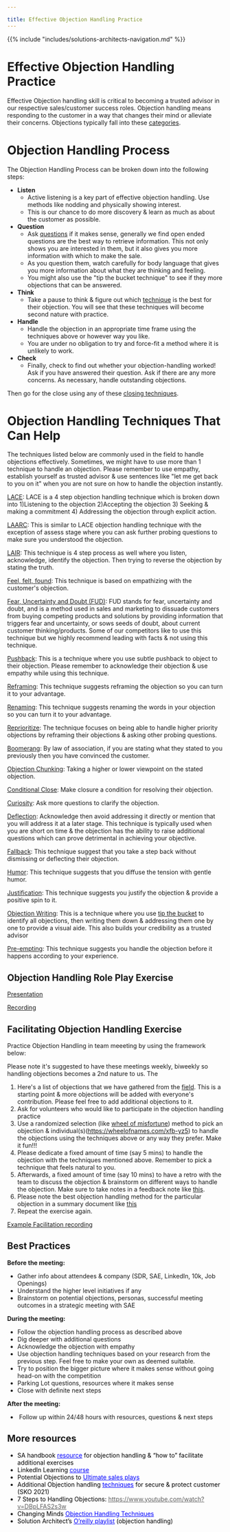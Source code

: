 ```yaml
---

title: Effective Objection Handling Practice
---
```


{{% include "includes/solutions-architects-navigation.md" %}}


# Effective Objection Handling Practice


Effective Objection handling skill is critical to becoming a trusted advisor in our respective sales/customer success roles. Objection handling means responding to the customer in a way that changes their mind or alleviate their concerns. Objections typically fall into these [categories](http://changingminds.org/disciplines/sales/objection/objection_types.htm).

# Objection Handling Process

The Objection Handling Process can be broken down into the following steps:

- **Listen**
    - Active listening is a key part of effective objection handling. Use methods like nodding and physically showing interest.
    - This is our chance to do more discovery & learn as much as about the customer as possible.
- **Question**
    - Ask [questions](http://changingminds.org/techniques/questioning/questioning.htm) if it makes sense, generally we find open ended questions are the best way to retrieve information. This not only shows you are interested in them, but it also gives you more information with which to make the sale.
    - As you question them, watch carefully for body language that gives you more information about what they are thinking and feeling.
    - You might also use the "tip the bucket technique" to see if they more objections that can be answered.
- **Think**
    - Take a pause to think & figure out which [technique](http://changingminds.org/disciplines/sales/objection/objection_handling.htm) is the best for their objection. You will see that these techniques will become second nature with practice.
- **Handle**
    - Handle the objection in an appropriate time frame using the techniques above or however way you like.
    - You are under no obligation to try and force-fit a method where it is unlikely to work.
- **Check**
    - Finally, check to find out whether your objection-handling worked! Ask if you have answered their question. Ask if there are any more concerns. As necessary, handle outstanding objections.

Then go for the close using any of these [closing techniques](http://changingminds.org/disciplines/sales/closing/closing_techniques.htm).

# Objection Handling Techniques That Can Help

The techniques listed below are commonly used in the field to handle objections effectively. Sometimes, we might have to use more than 1 technique to handle an objection. Please remember to use empathy, establish yourself as trusted advisor & use sentences like "let me get back to you on it" when you are not sure on how to handle the objection instantly.

[LACE](http://changingminds.org/disciplines/sales/objection/objection_lace.htm): LACE is a 4 step objection handling technique which is broken down into 1)Listening to the objection 2)Accepting the objection 3) Seeking & making a commitment 4) Addressing the objection through explicit action.

[LAARC](http://changingminds.org/disciplines/sales/objection/laarc.htm): This is similar to LACE objection handling technique with the exception of assess stage where you can ask further probing questions to make sure you understood the objection.

[LAIR](http://changingminds.org/disciplines/sales/objection/lair.htm): This technique is 4 step process as well where you listen, acknowledge, identify the objection. Then trying to reverse the objection by stating the truth.

[Feel, felt, found](http://changingminds.org/disciplines/sales/objection/feel_felt_found.htm_): This technique is based on empathizing with the customer's objection.

[Fear, Uncertainty and Doubt (FUD)](http://changingminds.org/disciplines/sales/articles/fud.htm): FUD stands for fear, uncertainty and doubt, and is a method used in sales and marketing to dissuade customers from buying competing products and solutions by providing information that triggers fear and uncertainty, or sows seeds of doubt, about current customer thinking/products. Some of our competitors like to use this technique but we highly recommend leading with facts & not using this technique.

[Pushback](http://changingminds.org/disciplines/sales/objection/objection_pushback.htm): This is a technique where you use subtle pushback to object to their objection. Please remember to acknowledge their objection & use empathy while using this technique.

[Reframing](http://changingminds.org/disciplines/sales/objection/objection_reframe.htm): This technique suggests reframing the objection so you can turn it to your advantage.

[Renaming](http://changingminds.org/disciplines/sales/objection/objection_renaming.htm): This technique suggests renaming the words in your objection so you can turn it to your advantage.

[Reprioritize](http://changingminds.org/disciplines/sales/objection/objection_priority.htm): The technique focuses on being able to handle higher priority objections by reframing their objections & asking other probing questions.

[Boomerang](http://changingminds.org/disciplines/sales/objection/objection_boomerang.htm): By law of association, if you are stating what they stated to you previously then you have convinced the customer.

[Objection Chunking](http://changingminds.org/disciplines/sales/objection/objection_chunking.htm): Taking a higher or lower viewpoint on the stated objection.

[Conditional Close](http://changingminds.org/disciplines/sales/closing/conditional_close.htm_): Make closure a condition for resolving their objection.

[Curiosity](http://changingminds.org/disciplines/sales/objection/objection_curiosity.htm): Ask more questions to clarify the objection.

[Deflection](http://changingminds.org/disciplines/sales/objection/objection_deflection.htm): Acknowledge then avoid addressing it directly or mention that you will address it at a later stage. This technique is typically used when you are short on time & the objection has the ability to raise additional questions which can prove detrimental in achieving your objective.

[Fallback](http://changingminds.org/disciplines/sales/objection/fallback.htm): This technique suggest that you take a step back without dismissing or deflecting their objection.

[Humor](http://changingminds.org/disciplines/sales/objection/objection_humor.htm): This technique suggests that you diffuse the tension with gentle humor.

[Justification](http://changingminds.org/disciplines/sales/objection/objection_justification.htm): This technique suggests you justify the objection & provide a positive spin to it.

[Objection Writing](http://changingminds.org/disciplines/sales/objection/objection_writing.htm): This is a technique where you use [tip the bucket](http://changingminds.org/disciplines/sales/objection/tip_the_bucket.htm) to identify all objections, then writing them down & addressing them one by one to provide a visual aide. This also builds your credibility as a trusted advisor

[Pre-empting](http://changingminds.org/disciplines/sales/objection/objection_preempt.htm): This technique suggests you handle the objection before it happens according to your experience.

## Objection Handling Role Play Exercise

[Presentation](https://docs.google.com/presentation/d/1SvKvx1U9KWZ-ABfkJr3rgsePtaD-pIA--jn4ywRU_hQ/edit#slide=id.g153a2ed090_0_63)

[Recording](https://www.youtube.com/watch?v=vobGVMqUpqA)

## Facilitating Objection Handling Exercise

Practice Objection Handling in team meeeting by using the framework below:

Please note it's suggested to have these meetings weekly, biweekly so handling objections becomes a 2nd nature to us. The

1. Here's a list of objections that we have gathered from the [field](https://docs.google.com/spreadsheets/d/130m005uhn3oh-HWhpX1TZJWYgWEashG5Rp1DDPg6Whw/edit#gid=916047871). This is a starting point & more objections will be added with everyone's contribution. Please feel free to add additional objections to it.
1. Ask for volunteers who would like to participate in the objection handling practice
1. Use a randomized selection (like [wheel of misfortune](https://wheelofnames.com/jv5-ny3)) method to pick an objection & individual(s)(https://wheelofnames.com/xfb-yz5) to handle the objections using the techniques above or any way they prefer. Make it fun!!!
1. Please dedicate a fixed amount of time (say 5 mins) to handle the objection with the techniques mentioned above. Remember to pick a technique that feels natural to you.
1. Afterwards, a fixed amount of time (say 10 mins) to have a retro with the team to discuss the objection & brainstorm on different ways to handle the objection. Make sure to take notes in a feedback note like [this]( https://docs.google.com/document/d/1LQb62it3cVdvCFvAatzB7p39R13qltqbxGXieoIimfI/edit).
1. Please note the best objection handling method for the particular objection in a summary document like [this](https://docs.google.com/spreadsheets/d/130m005uhn3oh-HWhpX1TZJWYgWEashG5Rp1DDPg6Whw/edit#gid=916047871)
1. Repeat the exercise again.

[Example Facilitation recording](https://drive.google.com/file/d/16SQpH4EJedght5qRaNUikYCqm1t6G3tl/view)

## Best Practices

**Before the meeting:**

- Gather info about attendees & company (SDR, SAE, LinkedIn, 10k, Job Openings)
- Understand the higher level initiatives if any
- Brainstorm on potential objections, personas, successful meeting outcomes in a strategic meeting with SAE

**During the meeting:**

- Follow the objection handling process as described above
- Dig deeper with additional questions
- Acknowledge the objection with empathy
- Use objection handling techniques based on your research from the previous step. Feel free to make your own as deemed suitable.
- Try to position the bigger picture where it makes sense without going head-on with the competition
- Parking Lot questions, resources where it makes sense
- Close with definite next steps

**After the meeting:**

-  Follow up within 24/48 hours with resources, questions & next steps

## More resources

- <span class="colour" style="color:rgb(0, 0, 0)">SA handbook </span>[<span class="colour" style="color:rgb(0, 0, 255)"><u>resource</u></span>](https://about.gitlab.com/handbook/customer-success/solutions-architects/sa-practices/effective-objection-handling-practice/)<span class="colour" style="color:rgb(0, 0, 0)"> for objection handling & “how to” facilitate additional exercises</span>
- <span class="colour" style="color:rgb(0, 0, 0)">LinkedIn Learning </span>[<span class="colour" style="color:rgb(0, 0, 255)"><u>course</u></span>](https://www.linkedin.com/learning/sales-handling-objections/the-buyer-and-seller-relationship?u=2255073)
- <span class="colour" style="color:rgb(0, 0, 0)">Potential Objections to </span>[<span class="colour" style="color:rgb(0, 0, 255)"><u>Ultimate sales plays</u></span>](https://about.gitlab.com/handbook/marketing/brand-and-product-marketing/product-and-solution-marketing/usecase-gtm/devsecops/#potential-objections)
- <span class="colour" style="color:rgb(0, 0, 0)">Additional Objection handling </span>[<span class="colour" style="color:rgb(0, 0, 255)"><u>techniques</u></span>](https://docs.google.com/presentation/d/1mLnmgQ5hqTzcwk3Vjh0BEIdx9SYgORV-2g7zPKmFKFc/edit#slide=id.g9e2080204d_0_0)<span class="colour" style="color:rgb(0, 0, 255)"> </span><span class="colour" style="color:rgb(0, 0, 0)">for secure & protect customer (SKO 2021) </span>
- <span class="colour" style="color:rgb(0, 0, 0)">7 Steps to Handling Objections: </span>[<span class="colour" style="color:rgb(95, 95, 95)"><u>https://www.youtube.com/watch?v=DBpLFAS2s3w</u></span>](https://www.youtube.com/watch?v=DBpLFAS2s3w)
- <span class="colour" style="color:rgb(0, 0, 0)">Changing Minds </span>[<span class="colour" style="color:rgb(0, 0, 255)"><u>Objection Handling Techniques</u></span>](http://changingminds.org/disciplines/sales/objection/objection_handling.htm)
- <span class="colour" style="color:rgb(0, 0, 0)">Solution Architect’s </span>[<span class="colour" style="color:rgb(0, 0, 255)"><u>O’reilly playlist</u></span>](https://learning.oreilly.com/playlists/e2e7811d-9032-4b9d-9890-c41d6c29c8be/)<span class="colour" style="color:rgb(0, 0, 0)"> (objection handling)</span>






